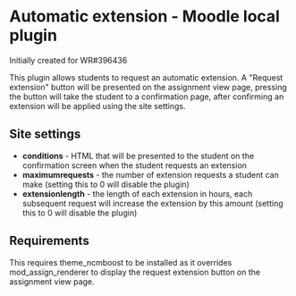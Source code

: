 Automatic extension - Moodle local plugin
====================
Initially created for WR#396436

This plugin allows students to request an automatic extension. A "Request extension" button will be presented on the assignment view page, pressing the button will take the student to a confirmation page, after confirming an extension will be applied using the site settings.

## Site settings
- **conditions** - HTML that will be presented to the student on the confirmation screen when the student requests an extension
- **maximumrequests** - the number of extension requests a student can make (setting this to 0 will disable the plugin)
- **extensionlength** - the length of each extension in hours, each subsequent request will increase the extension by this amount (setting this to 0 will disable the plugin)

## Requirements
This requires theme_ncmboost to be installed as it overrides mod_assign_renderer to display the request extension button on the assignment view page.